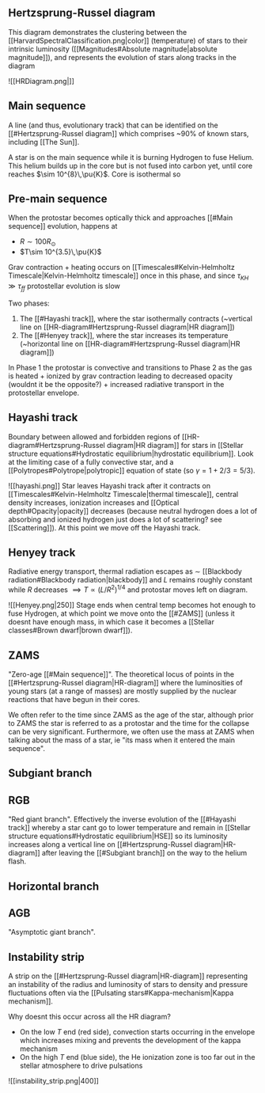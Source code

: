 ## Hertzsprung-Russel diagram
This diagram demonstrates the clustering between the [[HarvardSpectralClassification.png|color]] (temperature) of stars to their intrinsic luminosity ([[Magnitudes#Absolute magnitude|absolute magnitude]]), and represents the evolution of stars along tracks in the diagram

![[HRDiagram.png|]]



## Main sequence
A line (and thus, evolutionary track) that can be identified on the [[#Hertzsprung-Russel diagram]] which comprises ~90% of known stars, including [[The Sun]].

A star is on the main sequence while it is burning Hydrogen to fuse Helium. This helium builds up in the core but is not fused into carbon yet, until core reaches $\sim 10^{8}\,\pu{K}$. Core is isothermal so 


## Pre-main sequence
When the protostar becomes optically thick and approaches [[#Main sequence]] evolution, happens at
- $R\sim 100 R_\odot$ 
- $T\sim 10^{3.5}\,\pu{K}$

Grav contraction + heating occurs on [[Timescales#Kelvin-Helmholtz Timescale|Kelvin-Helmholtz timescale]] once in this phase, and since $\tau_{KH} \gg \tau_{ff}$ protostellar evolution is slow

Two phases: 
1. The [[#Hayashi track]], where the star isothermally contracts (~vertical line on [[HR-diagram#Hertzsprung-Russel diagram|HR diagram]])
2. The [[#Henyey track]], where the star increases its temperature (~horizontal line on [[HR-diagram#Hertzsprung-Russel diagram|HR diagram]])

In Phase 1 the protostar is convective and transitions to Phase 2 as the gas is heated + ionized by grav contraction leading to decreased opacity (wouldnt it be the opposite?) + increased radiative transport in the protostellar envelope.


## Hayashi track
Boundary between allowed and forbidden regions of [[HR-diagram#Hertzsprung-Russel diagram|HR diagram]] for stars in [[Stellar structure equations#Hydrostatic equilibrium|hydrostatic equilibrium]]. Look at the limiting case of a fully convective star, and a [[Polytropes#Polytrope|polytropic]] equation of state (so $\gamma=1+2/3=5/3$). 

![[hayashi.png]]
Star leaves Hayashi track after it contracts on [[Timescales#Kelvin-Helmholtz Timescale|thermal timescale]], central density increases, ionization increases and [[Optical depth#Opacity|opacity]] decreases (because neutral hydrogen does a lot of absorbing and ionized hydrogen just does a lot of scattering? see [[Scattering]]). At this point we move off the Hayashi track.


## Henyey track
Radiative energy transport, thermal radiation escapes as $\sim$ [[Blackbody radiation#Blackbody radiation|blackbody]] and $L$ remains roughly constant while $R$ decreases $\implies T \propto (L/R^2)^{1/4}$ and protostar moves left on diagram. 

![[Henyey.png|250]]
Stage ends when central temp becomes hot enough to fuse Hydrogen, at which point we move onto the [[#ZAMS]] (unless it doesnt have enough mass, in which case it becomes a [[Stellar classes#Brown dwarf|brown dwarf]]).


## ZAMS
"Zero-age [[#Main sequence]]". The theoretical locus of points in the [[#Hertzsprung-Russel diagram|HR-diagram]] where the luminosities of young stars (at a range of masses) are mostly supplied by the nuclear reactions that have begun in their cores.

We often refer to the time since ZAMS as the age of the star, although prior to ZAMS the star is referred to as a protostar and the time for the collapse can be very significant. Furthermore, we often use the mass at ZAMS when talking about the mass of a star, ie "its mass when it entered the main sequence".


## Subgiant branch



## RGB
"Red giant branch". Effectively the inverse evolution of the [[#Hayashi track]] whereby a star cant go to lower temperature and remain in [[Stellar structure equations#Hydrostatic equilibrium|HSE]] so its luminosity increases along a vertical line on [[#Hertzsprung-Russel diagram|HR-diagram]] after leaving the [[#Subgiant branch]] on the way to the helium flash. 


## Horizontal branch


## AGB
"Asymptotic giant branch". 


## Instability strip
A strip on the [[#Hertzsprung-Russel diagram|HR-diagram]] representing an instability of the radius and luminosity of stars to density and pressure fluctuations often via the [[Pulsating stars#Kappa-mechanism|Kappa mechanism]]. 

Why doesnt this occur across all the HR diagram?
- On the low $T$ end (red side), convection starts occurring in the envelope which increases mixing and prevents the development of the kappa mechanism
- On the high $T$ end (blue side), the He ionization zone is too far out in the stellar atmosphere to drive pulsations

![[instability_strip.png|400]]